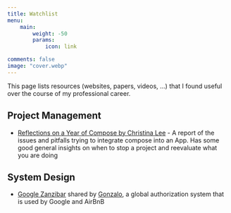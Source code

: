 ```yaml
---
title: Watchlist
menu:
    main: 
        weight: -50
        params:
            icon: link

comments: false
image: "cover.webp"
---
```

This page lists resources (websites, papers, videos, ...) that I found useful over the course of my professional career.

## Project Management
-   [Reflections on a Year of Compose by Christina Lee](https://youtu.be/6lBBpWX1x8Y) - A report of the issues and pitfalls trying to integrate compose into an App. Has some good general insights on when to stop a project and reevaluate what you are doing

## System Design
- [Google Zanzibar](https://www.permify.co/post/google-zanzibar-in-a-nutshell/ "https://www.permify.co/post/google-zanzibar-in-a-nutshell/") shared by [Gonzalo](https://github.com/pecigonzalo), a global authorization system that is used by Google and AirBnB
